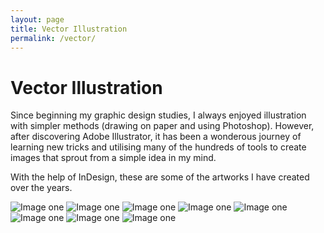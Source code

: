 ```yaml
---
layout: page
title: Vector Illustration
permalink: /vector/
---
```


# Vector Illustration

Since beginning my graphic design studies, I always enjoyed illustration with simpler methods (drawing on paper and using Photoshop). However, after discovering Adobe Illustrator, it has been a wonderous journey of learning new tricks and utilising many of the hundreds of tools to create images that sprout from a simple idea in my mind. 

With the help of InDesign, these are some of the artworks I have created over the years.

![Image one](/img/projects/vector/EEVEE%20POSTER.png)
![Image one](/img/projects/vector/FLAREON%20POSTER.png)
![Image one](/img/projects/vector/RAICHU%20POSTER.png)
![Image one](/img/projects/vector/JOLTEON%20POSTER.png)
![Image one](/img/projects/vector/CUTIE%20BAT2.png)
![Image one](/img/projects/vector/Drink%20Up%20Cat%20Illustration%20GIT.png)
![Image one](/img/projects/vector/z6.jpg)
![Image one](/img/projects/vector/Inner%20Demons%20Art%20C01.png)
